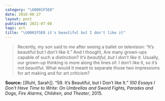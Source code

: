 ```yaml
---
category: "\U0001F5E8️"
date: 2016-08-27
layout: post
published: 2021-07-08
tags: art
title: "\U0001F5E8️ it's beautiful but I don't like it"
---
```


> Recently, my son said to me after seeing a ballet on television: “It’s beautiful but I don’t like it.” And I thought, Are many grown-ups capable of such a distinction? _It’s beautiful, but I don’t like it._ Usually, our grown-up thinking is more along the lines of: I don’t like it, so it’s not beautiful. What would it meant to separate those two impressions for art making and for art criticism?

**Source:** [[Ruhl, Sarah]]. “59. It’s Beautiful, but I Don’t like It.” _100 Essays I Don’t Have Time to Write: On Umbrellas and Sword Fights, Parades and Dogs, Fire Alarms, Children, and Theater_, 2015.